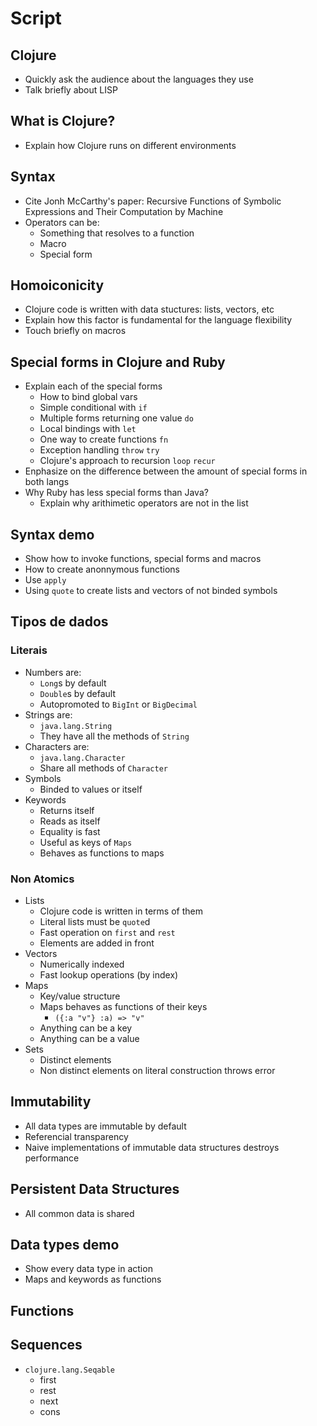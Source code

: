 # Script

## Clojure
- Quickly ask the audience about the languages they use
- Talk briefly about LISP

## What is Clojure?
- Explain how Clojure runs on different environments

## Syntax
- Cite Jonh McCarthy's paper: Recursive Functions of Symbolic Expressions and
    Their Computation by Machine
- Operators can be:
    - Something that resolves to a function
    - Macro
    - Special form

## Homoiconicity
- Clojure code is written with data stuctures: lists, vectors, etc
- Explain how this factor is fundamental for the language flexibility
- Touch briefly on macros

## Special forms in Clojure and Ruby
- Explain each of the special forms
    - How to bind global vars
    - Simple conditional with `if`
    - Multiple forms returning one value `do`
    - Local bindings with `let`
    - One way to create functions `fn`
    - Exception handling `throw` `try`
    - Clojure's approach to recursion `loop` `recur`
- Enphasize on the difference between the amount of special forms in both langs
- Why Ruby has less special forms than Java?
    - Explain why arithimetic operators are not in the list

## Syntax demo
- Show how to invoke functions, special forms and macros
- How to create anonnymous functions
- Use `apply`
- Using `quote` to create lists and vectors of not binded symbols

## Tipos de dados

### Literais
- Numbers are:
    - `Long`s by default
    - `Double`s by default
    - Autopromoted to `BigInt` or `BigDecimal`
- Strings are:
    - `java.lang.String`
    - They have all the methods of `String`
- Characters are:
    - `java.lang.Character`
    - Share all methods of `Character`
- Symbols
    - Binded to values or itself
- Keywords
    - Returns itself
    - Reads as itself
    - Equality is fast
    - Useful as keys of `Maps`
    - Behaves as functions to maps

### Non Atomics
- Lists
    - Clojure code is written in terms of them
    - Literal lists must be `quote`d
    - Fast operation on `first` and `rest`
    - Elements are added in front
- Vectors
    - Numerically indexed
    - Fast lookup operations (by index)
- Maps
    - Key/value structure
    - Maps behaves as functions of their keys
        - `({:a "v"} :a) => "v"`
    - Anything can be a key
    - Anything can be a value
- Sets
    - Distinct elements
    - Non distinct elements on literal construction throws error

## Immutability

- All data types are immutable by default
- Referencial transparency
- Naive implementations of immutable data structures destroys performance

## Persistent Data Structures

- All common data is shared

## Data types demo

- Show every data type in action
- Maps and keywords as functions

## Functions

## Sequences

- `clojure.lang.Seqable`
    - first
    - rest
    - next
    - cons
